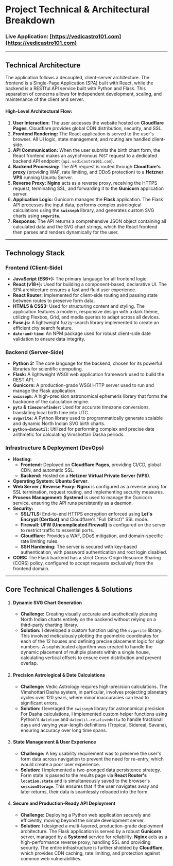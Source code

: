 # Project Technical & Architectural Breakdown

### **Live Application:** [https://vedicastro101.com](https://vedicastro101.com)

---

## **Technical Architecture**

The application follows a decoupled, client-server architecture. The frontend is a Single-Page Application (SPA) built with React, while the backend is a RESTful API service built with Python and Flask. This separation of concerns allows for independent development, scaling, and maintenance of the client and server.

#### **High-Level Architectural Flow:**

1.  **User Interaction:** The user accesses the website hosted on **Cloudflare Pages**. Cloudflare provides global CDN distribution, security, and SSL.
2.  **Frontend Rendering:** The React application is served to the user's browser. All UI logic, state management, and routing are handled client-side.
3.  **API Communication:** When the user submits the birth chart form, the React frontend makes an asynchronous `POST` request to a dedicated backend API endpoint (`api.vedicastro101.com`).
4.  **Backend Processing:** The API request is routed through **Cloudflare's proxy** (providing WAF, rate limiting, and DDoS protection) to a **Hetzner VPS** running Ubuntu Server.
5.  **Reverse Proxy:** **Nginx** acts as a reverse proxy, receiving the HTTPS request, terminating SSL, and forwarding it to the **Gunicorn** application server.
6.  **Application Logic:** Gunicorn manages the **Flask** application. The Flask API processes the input data, performs complex astrological calculations using the **`swisseph`** library, and generates custom SVG charts using **`svgwrite`**.
7.  **Response:** The API returns a comprehensive JSON object containing all calculated data and the SVG chart strings, which the React frontend then parses and renders dynamically for the user.

---

## **Technology Stack**

### **Frontend (Client-Side)**

*   **JavaScript (ES6+):** The primary language for all frontend logic.
*   **React (v18+):** Used for building a component-based, declarative UI. The SPA architecture ensures a fast and fluid user experience.
*   **React Router:** Implemented for client-side routing and passing state between routes to preserve form data.
*   **HTML5 & CSS3:** Used for structuring content and styling. The application features a modern, responsive design with a dark theme, utilizing Flexbox, Grid, and media queries to adapt across all devices.
*   **Fuse.js:** A lightweight fuzzy-search library implemented to create an efficient city search feature.
*   **`date-and-time`:** An NPM package used for robust client-side date validation to ensure data integrity.

### **Backend (Server-Side)**

*   **Python 3:** The core language for the backend, chosen for its powerful libraries for scientific computing.
*   **Flask:** A lightweight WSGI web application framework used to build the REST API.
*   **Gunicorn:** A production-grade WSGI HTTP server used to run and manage the Flask application.
*   **`swisseph`:** A high-precision astronomical ephemeris library that forms the backbone of the calculation engine.
*   **`pytz` & `timezonefinder`:** Used for accurate timezone conversions, translating local birth time into UTC.
*   **`svgwrite`:** A Python library used to programmatically generate scalable and dynamic North Indian SVG birth charts.
*   **`python-dateutil`:** Utilized for performing complex and precise date arithmetic for calculating Vimshottari Dasha periods.

### **Infrastructure & Deployment (DevOps)**

*   **Hosting:**
    *   **Frontend:** Deployed on **Cloudflare Pages**, providing CI/CD, global CDN, and automatic SSL.
    *   **Backend:** Hosted on a **Hetzner Virtual Private Server (VPS)**.
*   **Operating System:** **Ubuntu Server**.
*   **Web Server / Reverse Proxy:** **Nginx** is configured as a reverse proxy for SSL termination, request routing, and implementing security measures.
*   **Process Management:** **Systemd** is used to manage the Gunicorn service, ensuring the API runs persistently as a daemon.
*   **Security:**
    *   **SSL/TLS:** End-to-end HTTPS encryption enforced using **Let's Encrypt (Certbot)** and Cloudflare's "Full (Strict)" SSL mode.
    *   **Firewall:** **UFW (Uncomplicated Firewall)** is configured on the server to restrict traffic to essential ports.
    *   **Cloudflare:** Provides a WAF, DDoS mitigation, and domain-specific rate limiting rules.
    *   **SSH Hardening:** The server is secured with key-based authentication, with password authentication and root login disabled.
*   **CORS:** The Flask backend has a strict Cross-Origin Resource Sharing (CORS) policy, configured to accept requests exclusively from the frontend domain.

---

## **Core Technical Challenges & Solutions**

1.  #### **Dynamic SVG Chart Generation**
    *   **Challenge:** Creating visually accurate and aesthetically pleasing North Indian charts entirely on the backend without relying on a third-party charting library.
    *   **Solution:** I developed a custom function using the `svgwrite` library. This involved meticulously plotting the geometric coordinates for each of the 12 houses and defining precise placement logic for sign numbers. A sophisticated algorithm was created to handle the dynamic placement of multiple planets within a single house, calculating vertical offsets to ensure even distribution and prevent overlap.

2.  #### **Precision Astrological & Date Calculations**
    *   **Challenge:** Vedic Astrology requires high-precision calculations. The Vimshottari Dasha system, in particular, involves projecting planetary cycles over 120 years, where minor inaccuracies can lead to significant errors.
    *   **Solution:** I leveraged the `swisseph` library for astronomical precision. For Dasha calculations, I implemented custom helper functions using Python's `datetime` and `dateutil.relativedelta` to handle fractional days and varying year-length definitions (Tropical, Sidereal, Savana), ensuring accuracy over long time spans.

3.  #### **State Management & User Experience**
    *   **Challenge:** A key usability requirement was to preserve the user's form data across navigation to prevent the need for re-entry, which would create a poor user experience.
    *   **Solution:** I implemented a two-pronged data persistence strategy. Form state is passed to the results page via **React Router's `location.state`** and is simultaneously saved to the browser's **`sessionStorage`**. This ensures that if the user navigates away and later returns, their data is seamlessly reloaded into the form.

4.  #### **Secure and Production-Ready API Deployment**
    *   **Challenge:** Deploying a Python web application securely and efficiently, moving beyond the simple development server.
    *   **Solution:** I designed a multi-layered, production-grade deployment architecture. The Flask application is served by a robust **Gunicorn** server, managed by a **Systemd** service for reliability. **Nginx** acts as a high-performance reverse proxy, handling SSL and providing security. The entire infrastructure is further shielded by **Cloudflare**, which provides CDN caching, rate limiting, and protection against common web vulnerabilities.
